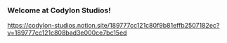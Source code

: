 ### Welcome at Codylon Studios!
https://codylon-studios.notion.site/189777cc121c80f9b81effb2507182ec?v=189777cc121c808bad3e000ce7bc15ed
